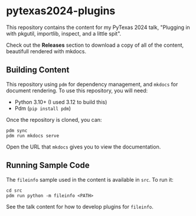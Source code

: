 # pytexas2024-plugins

This repository contains the content for my PyTexas 2024 talk, "Plugging in with pkgutil, importlib, inspect, and a 
little spit".

Check out the **Releases** section to download a copy of all of the content, beautifull rendered with mkdocs.

## Building Content

This repository using `pdm` for dependency management, and `mkdocs` for document rendering. To use this repository, you
will need:

* Python 3.10+ (I used 3.12 to build this)
* Pdm (`pip install pdm`)

Once the repository is cloned, you can:

```
pdm sync
pdm run mkdocs serve
```

Open the URL that `mkdocs` gives you to view the documentation.

## Running Sample Code

The `fileinfo` sample used in the content is available in `src`. To run it:

```
cd src
pdm run python -m fileinfo <PATH>
```

See the talk content for how to develop plugins for `fileinfo`.

